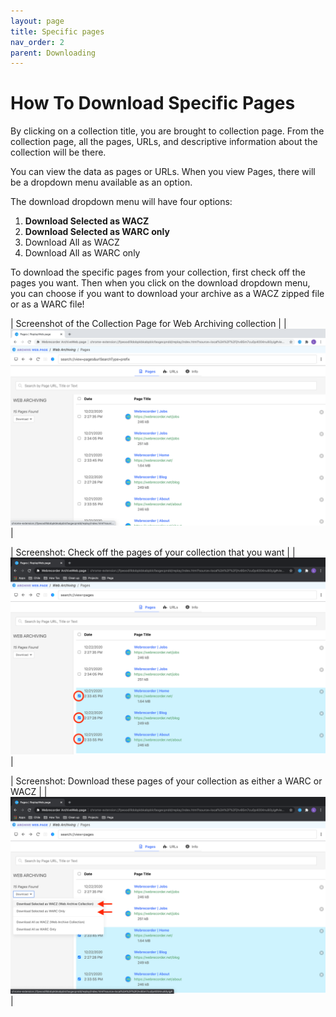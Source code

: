 ```yaml
---
layout: page
title: Specific pages
nav_order: 2
parent: Downloading
---
```


# How To Download Specific Pages

By clicking on a collection title, you are brought to collection page. From the collection page, all the pages, URLs, and descriptive information about the collection will be there. 

You can view the data as pages or URLs. When you view Pages, there will be a dropdown menu available as an option.

The download dropdown menu will have four options: 
1. <b>Download Selected as WACZ</b>
2. <b>Download Selected as WARC only</b>
3. Download All as WACZ 
4. Download All as WARC only 

To download the specific pages from your collection, first check off the pages you want. Then when you click on the download dropdown menu, you can choose if you want to download your archive as a WACZ zipped file or as a WARC file!
<br>

| Screenshot of the Collection Page for Web Archiving collection |
|![Download collection](/assets/images/download/download-collection.png)|

| Screenshot: Check off the pages of your collection that you want |
|![Download collection](/assets/images/download/download-pages-1.png)|

| Screenshot: Download these pages of your collection as either a WARC or WACZ |
|![Download collection](/assets/images/download/download-pages-2.png)|
